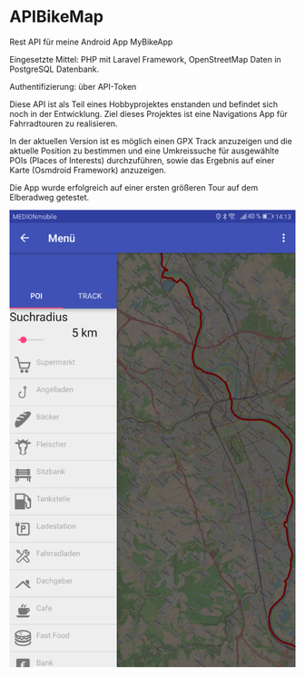 # APIBikeMap
Rest API für meine Android App MyBikeApp

Eingesetzte Mittel: PHP mit Laravel Framework, OpenStreetMap Daten in PostgreSQL Datenbank.

Authentifizierung: über API-Token

Diese API ist als Teil eines Hobbyprojektes enstanden und befindet sich noch in der Entwicklung.
Ziel dieses Projektes ist eine Navigations App für Fahrradtouren zu realisieren.  

In der aktuellen Version ist es möglich einen GPX Track anzuzeigen und die aktuelle Position zu bestimmen und eine Umkreissuche für ausgewählte POIs (Places of Interests) durchzuführen, sowie das Ergebnis auf einer Karte (Osmdroid Framework) anzuzeigen.

Die App wurde erfolgreich auf einer ersten größeren Tour auf dem Elberadweg getestet.

![alt text](https://raw.githubusercontent.com/tilonet/APIBikeMap/master/appimg.png)


